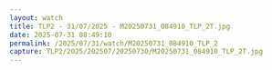 ```yaml
---
layout: watch
title: TLP2 - 31/07/2025 - M20250731_084910_TLP_2T.jpg
date: 2025-07-31 08:49:10
permalink: /2025/07/31/watch/M20250731_084910_TLP_2
capture: TLP2/2025/202507/20250730/M20250731_084910_TLP_2T.jpg
---
```

